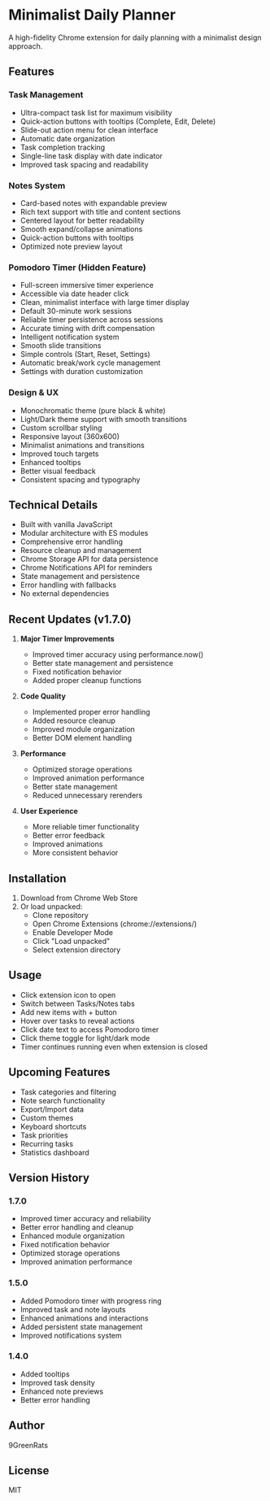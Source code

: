 # Minimalist Daily Planner

A high-fidelity Chrome extension for daily planning with a minimalist design approach.

## Features

### Task Management
- Ultra-compact task list for maximum visibility
- Quick-action buttons with tooltips (Complete, Edit, Delete)
- Slide-out action menu for clean interface
- Automatic date organization
- Task completion tracking
- Single-line task display with date indicator
- Improved task spacing and readability

### Notes System
- Card-based notes with expandable preview
- Rich text support with title and content sections
- Centered layout for better readability
- Smooth expand/collapse animations
- Quick-action buttons with tooltips
- Optimized note preview layout

### Pomodoro Timer (Hidden Feature)
- Full-screen immersive timer experience
- Accessible via date header click
- Clean, minimalist interface with large timer display
- Default 30-minute work sessions
- Reliable timer persistence across sessions
- Accurate timing with drift compensation
- Intelligent notification system
- Smooth slide transitions
- Simple controls (Start, Reset, Settings)
- Automatic break/work cycle management
- Settings with duration customization

### Design & UX
- Monochromatic theme (pure black & white)
- Light/Dark theme support with smooth transitions
- Custom scrollbar styling
- Responsive layout (360x600)
- Minimalist animations and transitions
- Improved touch targets
- Enhanced tooltips
- Better visual feedback
- Consistent spacing and typography

## Technical Details
- Built with vanilla JavaScript
- Modular architecture with ES modules
- Comprehensive error handling
- Resource cleanup and management
- Chrome Storage API for data persistence
- Chrome Notifications API for reminders
- State management and persistence
- Error handling with fallbacks
- No external dependencies

## Recent Updates (v1.7.0)
1. **Major Timer Improvements**
   - Improved timer accuracy using performance.now()
   - Better state management and persistence
   - Fixed notification behavior
   - Added proper cleanup functions

2. **Code Quality**
   - Implemented proper error handling
   - Added resource cleanup
   - Improved module organization
   - Better DOM element handling

3. **Performance**
   - Optimized storage operations
   - Improved animation performance
   - Better state management
   - Reduced unnecessary rerenders

4. **User Experience**
   - More reliable timer functionality
   - Better error feedback
   - Improved animations
   - More consistent behavior

## Installation
1. Download from Chrome Web Store
2. Or load unpacked:
   - Clone repository
   - Open Chrome Extensions (chrome://extensions/)
   - Enable Developer Mode
   - Click "Load unpacked"
   - Select extension directory

## Usage
- Click extension icon to open
- Switch between Tasks/Notes tabs
- Add new items with + button
- Hover over tasks to reveal actions
- Click date text to access Pomodoro timer
- Click theme toggle for light/dark mode
- Timer continues running even when extension is closed

## Upcoming Features
- Task categories and filtering
- Note search functionality
- Export/Import data
- Custom themes
- Keyboard shortcuts
- Task priorities
- Recurring tasks
- Statistics dashboard

## Version History
### 1.7.0
- Improved timer accuracy and reliability
- Better error handling and cleanup
- Enhanced module organization
- Fixed notification behavior
- Optimized storage operations
- Improved animation performance

### 1.5.0
- Added Pomodoro timer with progress ring
- Improved task and note layouts
- Enhanced animations and interactions
- Added persistent state management
- Improved notifications system

### 1.4.0
- Added tooltips
- Improved task density
- Enhanced note previews
- Better error handling

## Author
9GreenRats

## License
MIT

